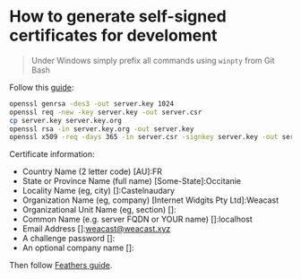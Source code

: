 # How to generate self-signed certificates for develoment

> Under Windows simply prefix all commands using `winpty` from Git Bash

Follow this [guide](https://www.akadia.com/services/ssh_test_certificate.html):
```bash
openssl genrsa -des3 -out server.key 1024
openssl req -new -key server.key -out server.csr
cp server.key server.key.org
openssl rsa -in server.key.org -out server.key
openssl x509 -req -days 365 -in server.csr -signkey server.key -out server.crt
```

Certificate information:

* Country Name (2 letter code) [AU]:FR
* State or Province Name (full name) [Some-State]:Occitanie
* Locality Name (eg, city) []:Castelnaudary
* Organization Name (eg, company) [Internet Widgits Pty Ltd]:Weacast
* Organizational Unit Name (eg, section) []:
* Common Name (e.g. server FQDN or YOUR name) []:localhost
* Email Address []:weacast@weacast.xyz
* A challenge password []:
* An optional company name []:

Then follow [Feathers guide](https://docs.feathersjs.com/api/express.html#https).
